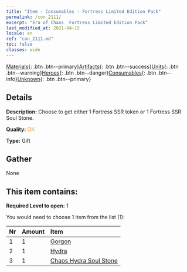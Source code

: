 ```yaml
---
title: "Item - Consumables - Fortress Limited Edition Pack"
permalink: /con_2111/
excerpt: "Era of Chaos  Fortress Limited Edition Pack"
last_modified_at: 2021-04-15
locale: en
ref: "con_2111.md"
toc: false
classes: wide
---
```

 [Materials](/Items/){: .btn .btn--primary}[Artifacts](/Items/Artifacts/){: .btn .btn--success}[Units](/Items/Units/){: .btn .btn--warning}[Heroes](/Items/Heroes/){: .btn .btn--danger}[Consumables](/Items/Consumables/){: .btn .btn--info}[Unknown](/Items/Unknown/){: .btn .btn--primary}

## Details
 **Description:** Choose to get either 1 Fortress SSR token or 1 Fortress SSR Soul Stone.

 **Quality:** <span style="color: #FF8C00">OK</span>

 **Type:** Gift

## Gather

  None

## This item contains:

 **Required Level to open:** 1

 You would need to choose 1 item from the list (1):

  | Nr | Amount |     Item    |
  |:---|:-------|:------------|
  | 1 | 1 | [Gorgon](/Items/unt_257/) |  | 
  | 2 | 1 | [Hydra](/Items/unt_259/) |  | 
  | 3 | 1 | [Chaos Hydra Soul Stone](/Items/unt_341/) |  | 

